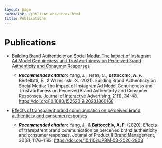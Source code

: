 ```yaml
---
layout: page
permalink: /publications/index.html
title: Publications
---
```


# Publications

- [Building Brand Authenticity on Social Media: The Impact of Instagram Ad Model Genuineness and Trustworthiness on Perceived Brand Authenticity and Consumer Responses](http://afbat.github.io/files/Yang_et_al_2021.pdf) 
    
    - ***Recommended citation:*** Yang, J., Teran, C., **Battocchio, A. F.**, Bertellotti, E., & Wrzesinski, S. (2021). Building Brand Authenticity on Social Media: The Impact of Instagram Ad Model Genuineness and Trustworthiness on Perceived Brand Authenticity and Consumer Responses. Journal of Interactive Advertising, 21(1), 34–48. https://doi.org/10.1080/15252019.2020.1860168

- [Effects of transparent brand communication on perceived brand authenticity and consumer responses](http://afbat.githun.io/files/YangBattocchio_2020.pdf)

    - ***Recommended citation:*** Yang, J., & **Battocchio, A. F.** (2020). Effects of transparent brand communication on perceived brand authenticity and consumer responses. Journal of Product & Brand Management, 30(8), 1176–1193. https://doi.org/10.1108/JPBM-03-2020-2803 
